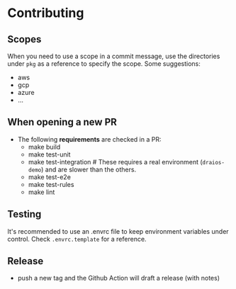 # Contributing

## Scopes

When you need to use a scope in a commit message, use the directories under `pkg` as a reference
to specify the scope. Some suggestions:

* aws
* gcp
* azure
* ...

## When opening a new PR

* The following **requirements** are checked in a PR:
  * make build
  * make test-unit
  * make test-integration # These requires a real environment (`draios-demo`) and are slower than the others.
  * make test-e2e
  * make test-rules
  * make lint

<!--
* We also use `pre-commit` plugin to automate this step, and **validate/detect** the issues when commiting from your local.
* When opening a PR, **an image will be built** in the [project packages section](https://github.com/orgs/sysdiglabs/packages?repo_name=cloud-connector), with the tag `pr-xxx`
-->

## Testing

It's recommended to use an .envrc file to keep environment variables under control. Check `.envrc.template` for a reference.

## Release

- push a new tag and the Github Action will draft a release (with notes)
